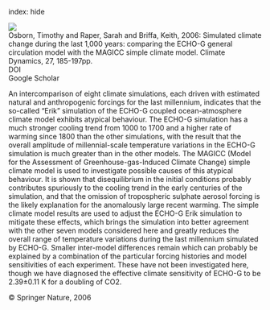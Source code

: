 index: hide

<div class="Citation">
    <div class="Citation-thumb CitationThumb-linked"  data-href="https://doi.org/10.1007/s00382-006-0129-5">
      <img src="https://static.claimspace.cloud/climate-study-static/refs/thumbs/5/Osborn_et_al_2006-thumb.png" />
    </div>

  <div class="Citation-body">
    <div class="Citation-text">Osborn, Timothy and Raper, Sarah and Briffa, Keith, 2006: Simulated climate change during the last 1,000 years: comparing the ECHO-G general circulation model with the MAGICC simple climate model. <span class="Article-journal">Climate Dynamics, </span><span class="Article-volume">27, </span>185-197pp.</div>
    <div class="Citation-links">
      <div class="CitationLink" data-href="https://doi.org/10.1007/s00382-006-0129-5">
        <div class="CitationLink-icon CitationLink-Doi"></div>
        <div class="CitationLink-text">DOI</div>
      </div>
      <div class="CitationLink" data-href="https://scholar.google.com/scholar?q=10.1007/s00382-006-0129-5">
        <div class="CitationLink-icon CitationLink-Scholar"></div>
        <div class="CitationLink-text">Google Scholar</div>
      </div>
    </div>
  </div>
</div>

An intercomparison of eight climate simulations, each driven with estimated natural and anthropogenic forcings for the last millennium, indicates that the so-called “Erik” simulation of the ECHO-G coupled ocean-atmosphere climate model exhibits atypical behaviour. The ECHO-G simulation has a much stronger cooling trend from 1000 to 1700 and a higher rate of warming since 1800 than the other simulations, with the result that the overall amplitude of millennial-scale temperature variations in the ECHO-G simulation is much greater than in the other models. The MAGICC (Model for the Assessment of Greenhouse-gas-Induced Climate Change) simple climate model is used to investigate possible causes of this atypical behaviour. It is shown that disequilibrium in the initial conditions probably contributes spuriously to the cooling trend in the early centuries of the simulation, and that the omission of tropospheric sulphate aerosol forcing is the likely explanation for the anomalously large recent warming. The simple climate model results are used to adjust the ECHO-G Erik simulation to mitigate these effects, which brings the simulation into better agreement with the other seven models considered here and greatly reduces the overall range of temperature variations during the last millennium simulated by ECHO-G. Smaller inter-model differences remain which can probably be explained by a combination of the particular forcing histories and model sensitivities of each experiment. These have not been investigated here, though we have diagnosed the effective climate sensitivity of ECHO-G to be 2.39±0.11 K for a doubling of CO2.

<div class="Citation-copy">
&copy; Springer Nature, 2006
</div>